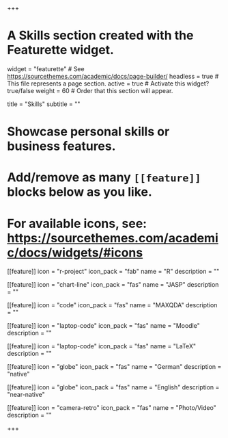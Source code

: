 +++
# A Skills section created with the Featurette widget.
widget = "featurette"  # See https://sourcethemes.com/academic/docs/page-builder/
headless = true  # This file represents a page section.
active = true  # Activate this widget? true/false
weight = 60  # Order that this section will appear.

title = "Skills"
subtitle = ""

# Showcase personal skills or business features.
# 
# Add/remove as many `[[feature]]` blocks below as you like.
# 
# For available icons, see: https://sourcethemes.com/academic/docs/widgets/#icons

[[feature]]
  icon = "r-project"
  icon_pack = "fab"
  name = "R"
  description = ""
  
[[feature]]
  icon = "chart-line"
  icon_pack = "fas"
  name = "JASP"
  description = ""  

[[feature]]
  icon = "code"
  icon_pack = "fas"
  name = "MAXQDA"
  description = ""

[[feature]]
  icon = "laptop-code"
  icon_pack = "fas"
  name = "Moodle"
  description = ""

[[feature]]
  icon = "laptop-code"
  icon_pack = "fas"
  name = "LaTeX"
  description = ""  
  
[[feature]]
  icon = "globe"
  icon_pack = "fas"
  name = "German"
  description = "native"

[[feature]]
  icon = "globe"
  icon_pack = "fas"
  name = "English"
  description = "near-native"

[[feature]]
  icon = "camera-retro"
  icon_pack = "fas"
  name = "Photo/Video"
  description = ""

+++
